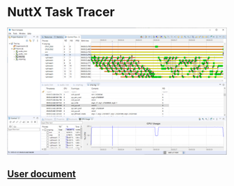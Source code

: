 NuttX Task Tracer
=================

![Trace Compass screenshot](trace-compass-screenshot.png)

## [User document](NuttXTaskTracer.md)

